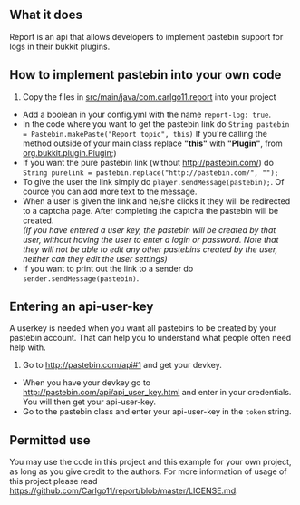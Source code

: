 ## What it does
Report is an api that allows developers to implement pastebin support for logs in their bukkit plugins.

## How to implement pastebin into your own code

1. Copy the files in <a href="https://github.com/Carlgo11/report/tree/master/src/main/java/com/carlgo11/report">src/main/java/com.carlgo11.report</a> into your project
* Add a boolean in your config.yml with the name `report-log: true`.
* In the code where you want to get the pastebin link do `String pastebin = Pastebin.makePaste("Report topic", this)` If you're calling the method outside of your main class replace __"this"__ with __"Plugin"__, from <a href="http://jd.bukkit.org/rb/doxygen/d1/db6/interfaceorg_1_1bukkit_1_1plugin_1_1Plugin.html">org.bukkit.plugin.Plugin</a>;)
* If you want the pure pastebin link (without http://pastebin.com/) do `String purelink = pastebin.replace("http://pastebin.com/", "");`
* To give the user the link simply do `player.sendMessage(pastebin);`. Of cource you can add more text to the message.
* When a user is given the link and he/she clicks it they will be redirected to a captcha page. After completing the captcha the pastebin will be created.<br>
*(If you have entered a user key, the pastebin will be created by that user, without having the user to enter a login or password. Note that they will not be able to edit any other pastebins created by the user, neither can they edit the user settings)*
* If you want to print out the link to a sender do `sender.sendMessage(pastebin)`.

## Entering an api-user-key
A userkey is needed when you want all pastebins to be created by your pastebin account.
That can help you to understand what people often need help with.

1. Go to http://pastebin.com/api#1 and get your devkey.
* When you have your devkey go to http://pastebin.com/api/api_user_key.html and enter in your credentials. You will then get your api-user-key.
* Go to the pastebin class and enter your api-user-key in the `token` string.

## Permitted use

You may use the code in this project and this example for your own project, as long as you give credit to the authors.
For more information of usage of this project please read https://github.com/Carlgo11/report/blob/master/LICENSE.md.
